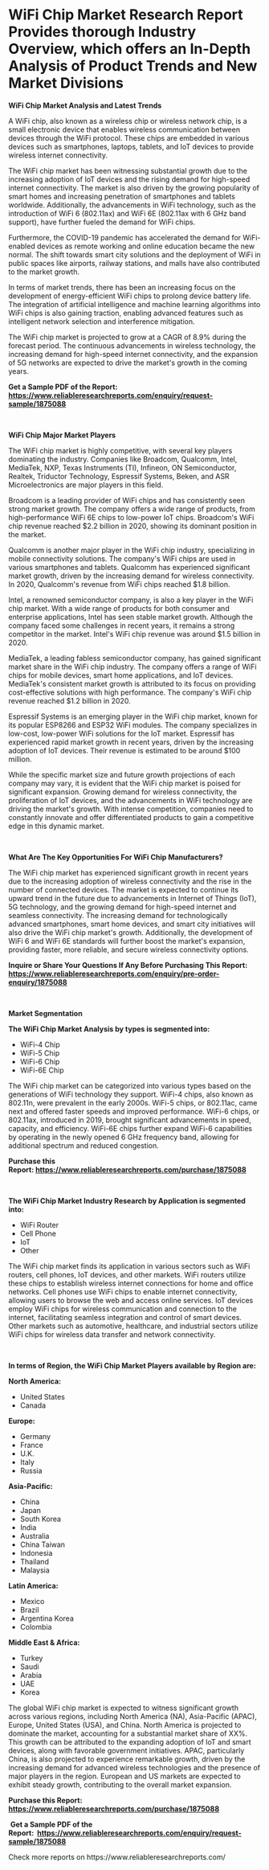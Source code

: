 <p><h1>WiFi Chip Market Research Report Provides thorough Industry Overview, which offers an In-Depth Analysis of Product Trends and New Market Divisions</h1></p><p><strong>WiFi Chip Market Analysis and Latest Trends</strong></p>
<p><p>A WiFi chip, also known as a wireless chip or wireless network chip, is a small electronic device that enables wireless communication between devices through the WiFi protocol. These chips are embedded in various devices such as smartphones, laptops, tablets, and IoT devices to provide wireless internet connectivity.</p><p>The WiFi chip market has been witnessing substantial growth due to the increasing adoption of IoT devices and the rising demand for high-speed internet connectivity. The market is also driven by the growing popularity of smart homes and increasing penetration of smartphones and tablets worldwide. Additionally, the advancements in WiFi technology, such as the introduction of WiFi 6 (802.11ax) and WiFi 6E (802.11ax with 6 GHz band support), have further fueled the demand for WiFi chips.</p><p>Furthermore, the COVID-19 pandemic has accelerated the demand for WiFi-enabled devices as remote working and online education became the new normal. The shift towards smart city solutions and the deployment of WiFi in public spaces like airports, railway stations, and malls have also contributed to the market growth.</p><p>In terms of market trends, there has been an increasing focus on the development of energy-efficient WiFi chips to prolong device battery life. The integration of artificial intelligence and machine learning algorithms into WiFi chips is also gaining traction, enabling advanced features such as intelligent network selection and interference mitigation.</p><p>The WiFi chip market is projected to grow at a CAGR of 8.9% during the forecast period. The continuous advancements in wireless technology, the increasing demand for high-speed internet connectivity, and the expansion of 5G networks are expected to drive the market's growth in the coming years.</p></p>
<p><strong>Get a Sample PDF of the Report:&nbsp; <a href="https://www.reliableresearchreports.com/enquiry/request-sample/1875088">https://www.reliableresearchreports.com/enquiry/request-sample/1875088</a></strong></p>
<p>&nbsp;</p>
<p><strong>WiFi Chip Major Market Players</strong></p>
<p><p>The WiFi chip market is highly competitive, with several key players dominating the industry. Companies like Broadcom, Qualcomm, Intel, MediaTek, NXP, Texas Instruments (TI), Infineon, ON Semiconductor, Realtek, Triductor Technology, Espressif Systems, Beken, and ASR Microelectronics are major players in this field.</p><p>Broadcom is a leading provider of WiFi chips and has consistently seen strong market growth. The company offers a wide range of products, from high-performance WiFi 6E chips to low-power IoT chips. Broadcom's WiFi chip revenue reached $2.2 billion in 2020, showing its dominant position in the market.</p><p>Qualcomm is another major player in the WiFi chip industry, specializing in mobile connectivity solutions. The company's WiFi chips are used in various smartphones and tablets. Qualcomm has experienced significant market growth, driven by the increasing demand for wireless connectivity. In 2020, Qualcomm's revenue from WiFi chips reached $1.8 billion.</p><p>Intel, a renowned semiconductor company, is also a key player in the WiFi chip market. With a wide range of products for both consumer and enterprise applications, Intel has seen stable market growth. Although the company faced some challenges in recent years, it remains a strong competitor in the market. Intel's WiFi chip revenue was around $1.5 billion in 2020.</p><p>MediaTek, a leading fabless semiconductor company, has gained significant market share in the WiFi chip industry. The company offers a range of WiFi chips for mobile devices, smart home applications, and IoT devices. MediaTek's consistent market growth is attributed to its focus on providing cost-effective solutions with high performance. The company's WiFi chip revenue reached $1.2 billion in 2020.</p><p>Espressif Systems is an emerging player in the WiFi chip market, known for its popular ESP8266 and ESP32 WiFi modules. The company specializes in low-cost, low-power WiFi solutions for the IoT market. Espressif has experienced rapid market growth in recent years, driven by the increasing adoption of IoT devices. Their revenue is estimated to be around $100 million.</p><p>While the specific market size and future growth projections of each company may vary, it is evident that the WiFi chip market is poised for significant expansion. Growing demand for wireless connectivity, the proliferation of IoT devices, and the advancements in WiFi technology are driving the market's growth. With intense competition, companies need to constantly innovate and offer differentiated products to gain a competitive edge in this dynamic market.</p></p>
<p>&nbsp;</p>
<p><strong>What Are The Key Opportunities For WiFi Chip Manufacturers?</strong></p>
<p><p>The WiFi chip market has experienced significant growth in recent years due to the increasing adoption of wireless connectivity and the rise in the number of connected devices. The market is expected to continue its upward trend in the future due to advancements in Internet of Things (IoT), 5G technology, and the growing demand for high-speed internet and seamless connectivity. The increasing demand for technologically advanced smartphones, smart home devices, and smart city initiatives will also drive the WiFi chip market's growth. Additionally, the development of WiFi 6 and WiFi 6E standards will further boost the market's expansion, providing faster, more reliable, and secure wireless connectivity options.</p></p>
<p><strong>Inquire or Share Your Questions If Any Before Purchasing This Report: <a href="https://www.reliableresearchreports.com/enquiry/pre-order-enquiry/1875088">https://www.reliableresearchreports.com/enquiry/pre-order-enquiry/1875088</a></strong></p>
<p>&nbsp;</p>
<p><strong>Market Segmentation</strong></p>
<p><strong>The WiFi Chip Market Analysis by types is segmented into:</strong></p>
<p><ul><li>WiFi-4 Chip</li><li>WiFi-5 Chip</li><li>WiFi-6 Chip</li><li>WiFi-6E Chip</li></ul></p>
<p><p>The WiFi chip market can be categorized into various types based on the generations of WiFi technology they support. WiFi-4 chips, also known as 802.11n, were prevalent in the early 2000s. WiFi-5 chips, or 802.11ac, came next and offered faster speeds and improved performance. WiFi-6 chips, or 802.11ax, introduced in 2019, brought significant advancements in speed, capacity, and efficiency. WiFi-6E chips further expand WiFi-6 capabilities by operating in the newly opened 6 GHz frequency band, allowing for additional spectrum and reduced congestion.</p></p>
<p><strong>Purchase this Report:&nbsp;<a href="https://www.reliableresearchreports.com/purchase/1875088">https://www.reliableresearchreports.com/purchase/1875088</a></strong></p>
<p>&nbsp;</p>
<p><strong>The WiFi Chip Market Industry Research by Application is segmented into:</strong></p>
<p><ul><li>WiFi Router</li><li>Cell Phone</li><li>IoT</li><li>Other</li></ul></p>
<p><p>The WiFi chip market finds its application in various sectors such as WiFi routers, cell phones, IoT devices, and other markets. WiFi routers utilize these chips to establish wireless internet connections for home and office networks. Cell phones use WiFi chips to enable internet connectivity, allowing users to browse the web and access online services. IoT devices employ WiFi chips for wireless communication and connection to the internet, facilitating seamless integration and control of smart devices. Other markets such as automotive, healthcare, and industrial sectors utilize WiFi chips for wireless data transfer and network connectivity.</p></p>
<p>&nbsp;</p>
<p><strong>In terms of Region, the WiFi Chip Market Players available by Region are:</strong></p>
<p>
    <p> <strong> North America: </strong>
        <ul>
            <li>United States</li>
            <li>Canada</li>
        </ul>
        </p> 
    <p> <strong> Europe: </strong>
        <ul>
            <li>Germany</li>
            <li>France</li>
            <li>U.K.</li>
            <li>Italy</li>
            <li>Russia</li>
        </ul>
        </p> 
    <p> <strong> Asia-Pacific: </strong>
        <ul>
            <li>China</li>
            <li>Japan</li>
            <li>South Korea</li>
            <li>India</li>
            <li>Australia</li>
            <li>China Taiwan</li>
            <li>Indonesia</li>
            <li>Thailand</li>
            <li>Malaysia</li>
        </ul>
        </p> 
    <p> <strong> Latin America: </strong>
        <ul>
            <li>Mexico</li>
            <li>Brazil</li>
            <li>Argentina Korea</li>
            <li>Colombia</li>
        </ul>
        </p> 
    <p> <strong> Middle East & Africa: </strong>
        <ul>
            <li>Turkey</li>
            <li>Saudi</li>
            <li>Arabia</li>
            <li>UAE</li>
            <li>Korea</li>
        </ul>
    </p>
    </p>
<p><p>The global WiFi chip market is expected to witness significant growth across various regions, including North America (NA), Asia-Pacific (APAC), Europe, United States (USA), and China. North America is projected to dominate the market, accounting for a substantial market share of XX%. This growth can be attributed to the expanding adoption of IoT and smart devices, along with favorable government initiatives. APAC, particularly China, is also projected to experience remarkable growth, driven by the increasing demand for advanced wireless technologies and the presence of major players in the region. European and US markets are expected to exhibit steady growth, contributing to the overall market expansion.</p></p>
<p><strong>Purchase this Report: <a href="https://www.reliableresearchreports.com/purchase/1875088">https://www.reliableresearchreports.com/purchase/1875088</a></strong></p>
<p>&nbsp;<strong>Get a Sample PDF of the Report:&nbsp;&nbsp;<a href="https://www.reliableresearchreports.com/enquiry/request-sample/1875088">https://www.reliableresearchreports.com/enquiry/request-sample/1875088</a></strong></p>
<p><strong></strong></p>
<p>Check more reports on https://www.reliableresearchreports.com/</p>